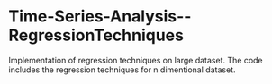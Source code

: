 # Time-Series-Analysis--RegressionTechniques
Implementation of regression techniques on large dataset.
The code includes the regression techniques for n dimentional dataset.
